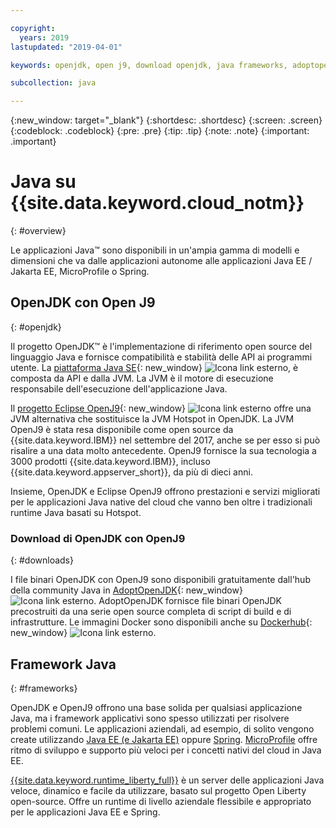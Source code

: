 ```yaml
---

copyright:
  years: 2019
lastupdated: "2019-04-01"

keywords: openjdk, open j9, download openjdk, java frameworks, adoptopenjdk, eclipse openj9, openj9 binaries, openjdk binaries, microprofile framework, jakarta

subcollection: java

---
```


{:new_window: target="_blank"}
{:shortdesc: .shortdesc}
{:screen: .screen}
{:codeblock: .codeblock}
{:pre: .pre}
{:tip: .tip}
{:note: .note}
{:important: .important}

# Java su {{site.data.keyword.cloud_notm}}
{: #overview}

Le applicazioni Java&trade; sono disponibili in un'ampia gamma di modelli e dimensioni che va dalle applicazioni autonome alle applicazioni Java EE / Jakarta EE, MicroProfile o Spring.

## OpenJDK con Open J9
{: #openjdk}

Il progetto OpenJDK&trade; è l'implementazione di riferimento open source del linguaggio Java e fornisce compatibilità e stabilità delle API ai programmi utente. La [piattaforma Java SE](https://docs.oracle.com/javase/8/docs/){: new_window} ![Icona link esterno](../icons/launch-glyph.svg "Icona link esterno"), è composta da API e dalla JVM. La JVM è il motore di esecuzione responsabile dell'esecuzione dell'applicazione Java.

Il [progetto Eclipse OpenJ9](https://www.eclipse.org/openj9/index.html){: new_window} ![Icona link esterno](../icons/launch-glyph.svg "Icona link esterno") offre una JVM alternativa che sostituisce la JVM Hotspot in OpenJDK. La JVM OpenJ9 è stata resa disponibile come open source da {{site.data.keyword.IBM}} nel settembre del 2017, anche se per esso si può risalire a una data molto antecedente. OpenJ9 fornisce la sua tecnologia a 3000 prodotti {{site.data.keyword.IBM}}, incluso {{site.data.keyword.appserver_short}}, da più di dieci anni.

Insieme, OpenJDK e Eclipse OpenJ9 offrono prestazioni e servizi migliorati per le applicazioni Java native del cloud che vanno ben oltre i tradizionali runtime Java basati su Hotspot. 

### Download di OpenJDK con OpenJ9
{: #downloads}

I file binari OpenJDK con OpenJ9 sono disponibili gratuitamente dall'hub della community Java in [AdoptOpenJDK](https://adoptopenjdk.net/releases.html?variant=openjdk8&jvmVariant=openj9){: new_window} ![Icona link esterno](../icons/launch-glyph.svg "Icona link esterno"). AdoptOpenJDK fornisce file binari OpenJDK precostruiti da una serie open source completa di script di build e di infrastrutture. Le immagini Docker sono disponibili anche su [Dockerhub](https://hub.docker.com/u/adoptopenjdk){: new_window} ![Icona link esterno](../icons/launch-glyph.svg "Icona link esterno").

## Framework Java
{: #frameworks}

OpenJDK e OpenJ9 offrono una base solida per qualsiasi applicazione Java, ma i framework applicativi sono spesso utilizzati per risolvere problemi comuni. Le applicazioni aziendali, ad esempio, di solito vengono create utilizzando [Java EE (e Jakarta EE)](/docs/java?topic=java-jee-overview#jakarta-ee) oppure [Spring](/docs/java?topic=java-spring-overview).  [MicroProfile](/docs/java?topic=java-jee-overview#microprofile) offre ritmo di sviluppo e supporto più veloci per i concetti nativi del cloud in Java EE.

[{{site.data.keyword.runtime_liberty_full}}](/docs/java?topic=java-liberty) è un server delle applicazioni Java veloce, dinamico e facile da utilizzare, basato sul progetto Open Liberty open-source. Offre un runtime di livello aziendale flessibile e appropriato per le applicazioni Java EE e Spring.
